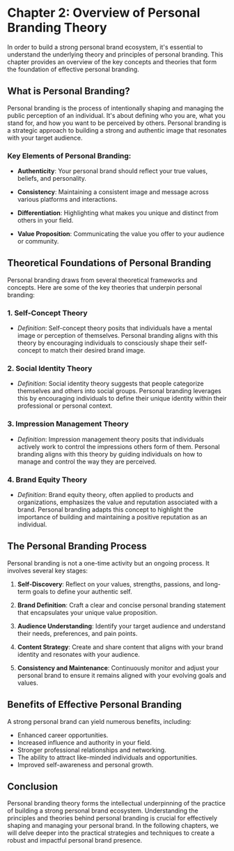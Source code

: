 Chapter 2: Overview of Personal Branding Theory
===============================================

In order to build a strong personal brand ecosystem, it's essential to understand the underlying theory and principles of personal branding. This chapter provides an overview of the key concepts and theories that form the foundation of effective personal branding.

What is Personal Branding?
--------------------------

Personal branding is the process of intentionally shaping and managing the public perception of an individual. It's about defining who you are, what you stand for, and how you want to be perceived by others. Personal branding is a strategic approach to building a strong and authentic image that resonates with your target audience.

### Key Elements of Personal Branding:

* **Authenticity**: Your personal brand should reflect your true values, beliefs, and personality.

* **Consistency**: Maintaining a consistent image and message across various platforms and interactions.

* **Differentiation**: Highlighting what makes you unique and distinct from others in your field.

* **Value Proposition**: Communicating the value you offer to your audience or community.

Theoretical Foundations of Personal Branding
--------------------------------------------

Personal branding draws from several theoretical frameworks and concepts. Here are some of the key theories that underpin personal branding:

### **1. Self-Concept Theory**

* *Definition*: Self-concept theory posits that individuals have a mental image or perception of themselves. Personal branding aligns with this theory by encouraging individuals to consciously shape their self-concept to match their desired brand image.

### **2. Social Identity Theory**

* *Definition*: Social identity theory suggests that people categorize themselves and others into social groups. Personal branding leverages this by encouraging individuals to define their unique identity within their professional or personal context.

### **3. Impression Management Theory**

* *Definition*: Impression management theory posits that individuals actively work to control the impressions others form of them. Personal branding aligns with this theory by guiding individuals on how to manage and control the way they are perceived.

### **4. Brand Equity Theory**

* *Definition*: Brand equity theory, often applied to products and organizations, emphasizes the value and reputation associated with a brand. Personal branding adapts this concept to highlight the importance of building and maintaining a positive reputation as an individual.

The Personal Branding Process
-----------------------------

Personal branding is not a one-time activity but an ongoing process. It involves several key stages:

1. **Self-Discovery**: Reflect on your values, strengths, passions, and long-term goals to define your authentic self.

2. **Brand Definition**: Craft a clear and concise personal branding statement that encapsulates your unique value proposition.

3. **Audience Understanding**: Identify your target audience and understand their needs, preferences, and pain points.

4. **Content Strategy**: Create and share content that aligns with your brand identity and resonates with your audience.

5. **Consistency and Maintenance**: Continuously monitor and adjust your personal brand to ensure it remains aligned with your evolving goals and values.

Benefits of Effective Personal Branding
---------------------------------------

A strong personal brand can yield numerous benefits, including:

* Enhanced career opportunities.
* Increased influence and authority in your field.
* Stronger professional relationships and networking.
* The ability to attract like-minded individuals and opportunities.
* Improved self-awareness and personal growth.

Conclusion
----------

Personal branding theory forms the intellectual underpinning of the practice of building a strong personal brand ecosystem. Understanding the principles and theories behind personal branding is crucial for effectively shaping and managing your personal brand. In the following chapters, we will delve deeper into the practical strategies and techniques to create a robust and impactful personal brand presence.
